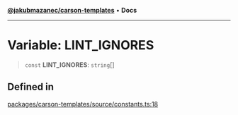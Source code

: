 [**@jakubmazanec/carson-templates**](../README.md) • **Docs**

---

# Variable: LINT_IGNORES

> `const` **LINT_IGNORES**: `string`[]

## Defined in

[packages/carson-templates/source/constants.ts:18](https://github.com/jakubmazanec/tools/blob/eb8c22844f0a0aa0874efeab93afc2bd96c269e6/packages/carson-templates/source/constants.ts#L18)
